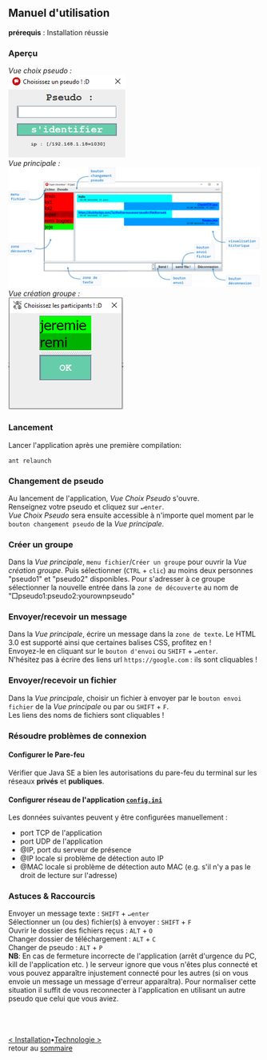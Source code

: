 ## Manuel d'utilisation
**prérequis** : Installation réussie<br>

### Aperçu
*Vue choix pseudo :*<br>
![*Vue choix pseudo*](images/VueChoixPseudo.png)<br>
*Vue principale :*<br>
![*Vue principale*](images/VuePrincipale.png)<br>
*Vue création groupe :*<br>
![*Vue création groupe*](images/VueCreationGroupe.PNG)<br>

### Lancement
Lancer l'application après une première compilation:<br>
```
ant relaunch
```

### Changement de pseudo
Au lancement de l'application, *Vue Choix Pseudo* s'ouvre.<br>
Renseignez votre pseudo et cliquez sur `↵enter`.<br>
*Vue Choix Pseudo* sera ensuite accessible à n'importe quel moment par le `bouton changement pseudo` de la *Vue principale*.

### Créer un groupe
Dans la *Vue principale*, `menu fichier`/`Créer un groupe` pour ouvrir la *Vue création groupe*. Puis sélectionner (`CTRL` + `clic`) au moins deux personnes "pseudo1" et "pseudo2" disponibles. Pour s'adresser à ce groupe sélectionner la nouvelle entrée dans la `zone de découverte` au nom de "□pseudo1:pseudo2:yourownpseudo"

### Envoyer/recevoir un message
Dans la *Vue principale*, écrire un message dans la `zone de texte`. Le HTML 3.0 est supporté ainsi que certaines balises CSS, profitez en ! <br>
Envoyez-le en cliquant sur le `bouton d'envoi` ou `SHIFT` + `↵enter`.<br> 
N'hésitez pas à écrire des liens url `https://google.com` : ils sont cliquables !

### Envoyer/recevoir un fichier
Dans la *Vue principale*, choisir un fichier à envoyer par le `bouton envoi fichier` de la *Vue principale* ou par ou `SHIFT` + `F`.<br> 
Les liens des noms de fichiers sont cliquables !

### Résoudre problèmes de connexion
#### Configurer le Pare-feu
Vérifier que Java SE a bien les autorisations du pare-feu du terminal sur les réseaux **privés** et **publiques**.

#### Configurer réseau de l'application [`config.ini`](config.ini)
Les données suivantes peuvent y être configurées manuellement :
- port TCP de l'application
- port UDP de l'application
- @IP, port du serveur de présence
- @IP locale si problème de détection auto IP 
- @MAC locale si problème de détection auto MAC (e.g. s'il n'y a pas le droit de lecture sur l'adresse)

### Astuces & Raccourcis
Envoyer un message texte : `SHIFT` + `↵enter`<br>
Sélectionner un (ou des) fichier(s) à envoyer : `SHIFT` + `F`<br>
Ouvrir le dossier des fichiers reçus  : `ALT` + `O`<br>
Changer dossier de téléchargement : `ALT` + `C`<br>
Changer de pseudo  : `ALT` + `P`<br>
**NB**: En cas de fermeture incorrecte de l'application (arrêt d'urgence du PC, kill de l'application etc. ) le serveur ignore que vous n'êtes plus connecté et vous pouvez apparaître injustement connecté pour les autres (si on vous envoie un message un message d'erreur apparaîtra). Pour normaliser cette situation il suffit de vous reconnecter à l'application en utilisant un autre pseudo que celui que vous aviez.

<br><br><br>
[< Installation](installation.md)•[Technologie >](techno.md)<br>
retour au [sommaire](README.md)<br>
